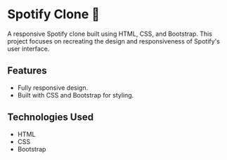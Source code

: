 # Spotify Clone 🎵

A responsive Spotify clone built using HTML, CSS, and Bootstrap. This project focuses on recreating the design and responsiveness of Spotify's user interface.

## Features
- Fully responsive design.
- Built with CSS and Bootstrap for styling.

## Technologies Used
- HTML
- CSS
- Bootstrap
